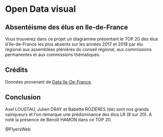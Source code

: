 # Open Data visual

## Absentéisme des élus en Ile-de-France

Vous trouverez dans ce projet un diagramme présentant le TOP 20 des élus d'Ile-de-France les plus absents sur les années 2017 et 2018 par élu régional aux assemblées plénières du conseil régional, aux commissions permanentes et aux commissions thématiques.

## Crédits

Données provenant de [Data Ile-De-France](https://data.iledefrance.fr/explore/dataset/assiduite-des-elus/information/).

## Conclusion

Axel LOUSTAU, Julien DRAY et Babette ROZIÈRES (de) sont nos grands vainqueurs et l'on remarque une prédominance des élus LR (8 sur 20). A noté la présence de Benoît HAMON dans ce TOP 20.

@FlyersWeb